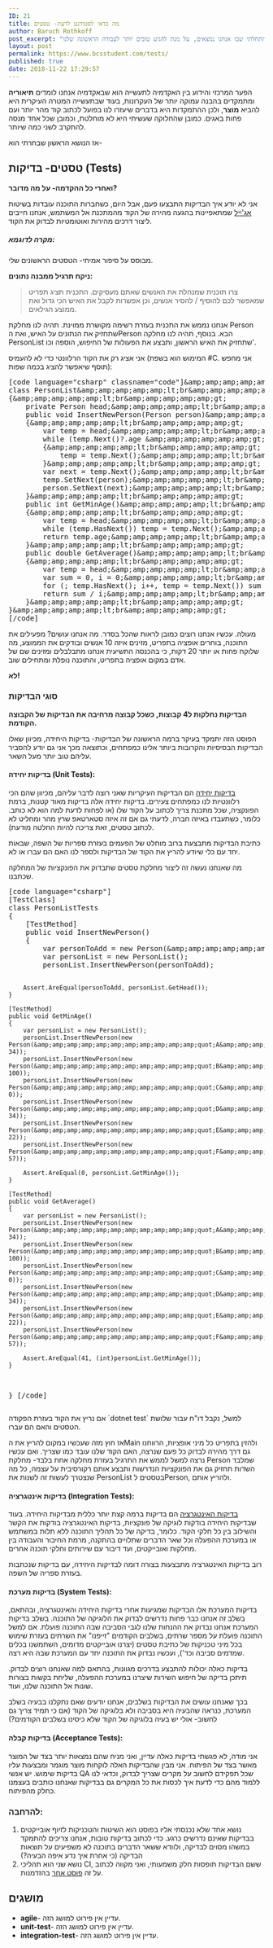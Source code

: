 ```yaml
---
ID: 21
title: מה כדאי לסטודנט לדעת- טסטים
author: Baruch Rothkoff
post_excerpt: "כתיבת טסטים היא חלק חשוב ועיקרי בעולם האג'ייל, וחשוב לדעת את זה מהשלב ההתחלתי שבו אנחנו נמצאים, על מנת להגיע טובים יותר לעבודה הראשונה שלנו."
layout: post
permalink: https://www.bcsstudent.com/tests/
published: true
date: 2018-11-22 17:29:57
---
```

<!-- wp:block {"ref":835} /-->
<!-- wp:paragraph -->
<p>הפער המרכזי והידוע בין האקדמיה לתעשייה הוא שבאקדמיה אנחנו לומדים <strong>תיאוריה</strong> ומתמקדים בהבנה עמוקה יותר של העקרונות, בעוד שבתעשייה המטרה העיקרית היא להביא <strong>מוצר</strong>, ולכן ההתמקדות היא בדברים שיעזרו לנו בפועל לכתוב קוד מהר יותר ועם פחות באגים. כמובן שהחלוקה שעשיתי היא לא מוחלטת, וכמובן שכל אחד מנסה להתקרב לשני כמה שיותר.</p>
<!-- /wp:paragraph -->
<!-- wp:paragraph -->
<p>אז הנושא הראשון שבחרתי הוא-</p>
<!-- /wp:paragraph -->
<!-- wp:heading -->
<h2>טסטים- בדיקות (Tests)</h2>
<!-- /wp:heading -->
<!-- wp:paragraph -->
<p><strong>ואחרי כל ההקדמה- על מה מדובר?</strong></p>
<!-- /wp:paragraph -->
<!-- wp:paragraph -->
<p>אני לא יודע איך הבדיקות התבצעו פעם, אבל היום, כשחברות התוכנה עובדות בשיטות <a href="#21_agile" term="agile">אג'ייל</a> שמתאפיינות בהגעה מהירה של הקוד מהמתכנת אל המשתמש, אנחנו חייבים ליצור דרכים מהירות ואוטומטיות לבדוק את הקוד.</p>
<!-- /wp:paragraph -->
<!-- wp:heading {"level":5} -->
<h5>מקרה לדוגמא:</h5>
<!-- /wp:heading -->
<!-- wp:paragraph -->
<p>מבוסס על סיפור אמיתי- הטסטים הראשונים שלי.</p>
<!-- /wp:paragraph -->
<!-- wp:paragraph -->
<p><strong>ניקח תרגיל ממבנה נתונים:</strong></p>
<!-- /wp:paragraph -->
<!-- wp:quote -->
<blockquote class="wp-block-quote"><p>צרו תוכנית שמנהלת את האנשים שאתם מעסיקים. התכנית תציג תפריט שמאפשר לכם להוסיף / להסיר אנשים, וכן אפשרות לקבל את האיש הכי גדול ואת ממוצע הגילאים.</p></blockquote>
<!-- /wp:quote -->
<!-- wp:paragraph -->
<p>אנחנו נממש את התכנית בעזרת רשימה מקושרת ממוינת. תהיה לנו מחלקת Person שתחזיק את הנתונים על האיש, ואת הPerson הבא. בנוסף, תהיה לנו מחלקה PersonList שתחזיק את האיש הראשון, ותבצע את הפעולות של החיפוש, הוספה וכו'.</p>
<!-- /wp:paragraph -->
<!-- wp:paragraph -->
<p>אני אציג רק את הקוד הרלוונטי כדי לא להעמיס (המימוש הוא בשפת #C. אני מחפש תוסף שיאפשר להציג בכמה שפות):</p>
<!-- /wp:paragraph -->
<pre>[code language="csharp" classname="code"]&amp;amp;amp;amp;amp;amp;lt;br&amp;amp;amp;amp;amp;amp;gt;
class PersonList&amp;amp;amp;amp;amp;amp;lt;br&amp;amp;amp;amp;amp;amp;gt;
{&amp;amp;amp;amp;amp;amp;lt;br&amp;amp;amp;amp;amp;amp;gt;
    private Person head;&amp;amp;amp;amp;amp;amp;lt;br&amp;amp;amp;amp;amp;amp;gt;
    public void InsertNewPerson(Person person)&amp;amp;amp;amp;amp;amp;lt;br&amp;amp;amp;amp;amp;amp;gt;
    {&amp;amp;amp;amp;amp;amp;lt;br&amp;amp;amp;amp;amp;amp;gt;
        var temp = head;&amp;amp;amp;amp;amp;amp;lt;br&amp;amp;amp;amp;amp;amp;gt;
        while (temp.Next()?.age &amp;amp;amp;amp;amp;amp;amp;gt; person.age)&amp;amp;amp;amp;amp;amp;lt;br&amp;amp;amp;amp;amp;amp;gt;
        {&amp;amp;amp;amp;amp;amp;lt;br&amp;amp;amp;amp;amp;amp;gt;
            temp = temp.Next();&amp;amp;amp;amp;amp;amp;lt;br&amp;amp;amp;amp;amp;amp;gt;
        }&amp;amp;amp;amp;amp;amp;lt;br&amp;amp;amp;amp;amp;amp;gt;
        var next = temp.Next();&amp;amp;amp;amp;amp;amp;lt;br&amp;amp;amp;amp;amp;amp;gt;
        temp.SetNext(person);&amp;amp;amp;amp;amp;amp;lt;br&amp;amp;amp;amp;amp;amp;gt;
        person.SetNext(next);&amp;amp;amp;amp;amp;amp;lt;br&amp;amp;amp;amp;amp;amp;gt;
    }&amp;amp;amp;amp;amp;amp;lt;br&amp;amp;amp;amp;amp;amp;gt;
    public int GetMinAge()&amp;amp;amp;amp;amp;amp;lt;br&amp;amp;amp;amp;amp;amp;gt;
    {&amp;amp;amp;amp;amp;amp;lt;br&amp;amp;amp;amp;amp;amp;gt;
        var temp = head;&amp;amp;amp;amp;amp;amp;lt;br&amp;amp;amp;amp;amp;amp;gt;
        while (temp.HasNext()) temp = temp.Next();&amp;amp;amp;amp;amp;amp;lt;br&amp;amp;amp;amp;amp;amp;gt;
        return temp.age;&amp;amp;amp;amp;amp;amp;lt;br&amp;amp;amp;amp;amp;amp;gt;
    }&amp;amp;amp;amp;amp;amp;lt;br&amp;amp;amp;amp;amp;amp;gt;
    public double GetAverage()&amp;amp;amp;amp;amp;amp;lt;br&amp;amp;amp;amp;amp;amp;gt;
    {&amp;amp;amp;amp;amp;amp;lt;br&amp;amp;amp;amp;amp;amp;gt;
        var temp = head;&amp;amp;amp;amp;amp;amp;lt;br&amp;amp;amp;amp;amp;amp;gt;
        var sum = 0, i = 0;&amp;amp;amp;amp;amp;amp;lt;br&amp;amp;amp;amp;amp;amp;gt;
        for (; temp.HasNext(); i++, temp = temp.Next()) sum += temp.age;&amp;amp;amp;amp;amp;amp;lt;br&amp;amp;amp;amp;amp;amp;gt;
        return sum / i;&amp;amp;amp;amp;amp;amp;lt;br&amp;amp;amp;amp;amp;amp;gt;
    }&amp;amp;amp;amp;amp;amp;lt;br&amp;amp;amp;amp;amp;amp;gt;
}&amp;amp;amp;amp;amp;amp;lt;br&amp;amp;amp;amp;amp;amp;gt;
[/code]</pre>
<!-- wp:paragraph -->
<p>מעולה. עכשיו אנחנו רוצים כמובן לראות שהכל בסדר. מה אנחנו עושים? מפעילים את התוכנה, בוחרים אופציה בתפריט, מזינים איזה 10 אנשים ובודקים את הממוצע, מה שלוקח פחות או יותר 20 דקות, כי בהכנסה התשיעית אנחנו מתבלבלים ומזינים שם של אדם במקום אופציה בתפריט, והתוכנה נופלת ומתחילים שוב.</p>
<!-- /wp:paragraph -->
<!-- wp:paragraph -->
<p><strong>לא!</strong></p>
<!-- /wp:paragraph -->
<!-- wp:heading {"level":3} -->
<h3>סוגי הבדיקות</h3>
<!-- /wp:heading -->
<!-- wp:paragraph -->
<p><strong>הבדיקות נחלקות ל4 קבוצות, כשכל קבוצה מרחיבה את הבדיקות של הקבוצה הקודמת.</strong></p>
<!-- /wp:paragraph -->
<!-- wp:paragraph -->
<p>הפוסט הזה יתמקד בעיקר ברמה הראשונה של הבדיקות- בדיקות היחידה, מכיוון שאלו הבדיקות הבסיסיות והקרובות ביותר אלינו כמפתחים, וכתוצאה מכך אני גם יודע להסביר עליהם טוב יותר מעל השאר.</p>
<!-- /wp:paragraph -->
<!-- wp:heading {"level":4} -->
<h4>בדיקות יחידה (Unit Tests):</h4>
<!-- /wp:heading -->
<!-- wp:paragraph -->
<p><a href="#21_unit-test" term="unit-test">בדיקות יחידה</a> הם הבדיקות העיקריות שאני רוצה לדבר עליהם, מכיוון שהם הכי רלוונטיות לנו כמפתחים צעירים. בדיקות יחידה אלה בדיקות מאוד קטנות, ברמת הפונקציה, שכל מתכנת צריך לכתוב על הקוד שלו (או לפחות לדעת למה הוא לא כותב. כלומר, כשתעבדו באיזה חברה, לדעתי גם אם זה איזה סטארטאפ שרץ מהר ומחליט לא לכתוב טסטים, זאת צריכה להיות החלטה מודעת).</p>
<!-- /wp:paragraph -->
<!-- wp:paragraph -->
<p>כתיבת הבדיקות מתבצעת ברוב מוחלט של הפעמים בעזרת ספריות של השפה, שבאות יחד עם כלי שיודע להריץ את הקוד של הבדיקות ולספר לנו האם הם עברו או לא.</p>
<!-- /wp:paragraph -->
<!-- wp:paragraph -->
<p>מה שאנחנו נעשה זה ליצור מחלקת טסטים שתבדוק את הפונקציות של המחלקה שכתבנו.</p>
<!-- /wp:paragraph -->
<!-- wp:html -->
<pre>[code language="csharp"]
[TestClass]
class PersonListTests
{
    [TestMethod]
    public void InsertNewPerson()
    {
        var personToAdd = new Person(&amp;amp;amp;amp;amp;amp;amp;amp;amp;amp;amp;quot;Baruch&amp;amp;amp;amp;amp;amp;amp;amp;amp;amp;amp;quot;, 25);
        var personList = new PersonList();
        personList.InsertNewPerson(personToAdd);

        Assert.AreEqual(personToAdd, personList.GetHead());
    }

    [TestMethod]
    public void GetMinAge()
    {
        var personList = new PersonList();
        personList.InsertNewPerson(new Person(&amp;amp;amp;amp;amp;amp;amp;amp;amp;amp;amp;quot;A&amp;amp;amp;amp;amp;amp;amp;amp;amp;amp;amp;quot;, 34));
        personList.InsertNewPerson(new Person(&amp;amp;amp;amp;amp;amp;amp;amp;amp;amp;amp;quot;B&amp;amp;amp;amp;amp;amp;amp;amp;amp;amp;amp;quot;, 100));
        personList.InsertNewPerson(new Person(&amp;amp;amp;amp;amp;amp;amp;amp;amp;amp;amp;quot;C&amp;amp;amp;amp;amp;amp;amp;amp;amp;amp;amp;quot;, 0));
        personList.InsertNewPerson(new Person(&amp;amp;amp;amp;amp;amp;amp;amp;amp;amp;amp;quot;D&amp;amp;amp;amp;amp;amp;amp;amp;amp;amp;amp;quot;, 34));
        personList.InsertNewPerson(new Person(&amp;amp;amp;amp;amp;amp;amp;amp;amp;amp;amp;quot;E&amp;amp;amp;amp;amp;amp;amp;amp;amp;amp;amp;quot;, 22));
        personList.InsertNewPerson(new Person(&amp;amp;amp;amp;amp;amp;amp;amp;amp;amp;amp;quot;F&amp;amp;amp;amp;amp;amp;amp;amp;amp;amp;amp;quot;, 57));

        Assert.AreEqual(0, personList.GetMinAge());
    }

    [TestMethod]
    public void GetAverage()
    {
        var personList = new PersonList();
        personList.InsertNewPerson(new Person(&amp;amp;amp;amp;amp;amp;amp;amp;amp;amp;amp;quot;A&amp;amp;amp;amp;amp;amp;amp;amp;amp;amp;amp;quot;, 34));
        personList.InsertNewPerson(new Person(&amp;amp;amp;amp;amp;amp;amp;amp;amp;amp;amp;quot;B&amp;amp;amp;amp;amp;amp;amp;amp;amp;amp;amp;quot;, 100));
        personList.InsertNewPerson(new Person(&amp;amp;amp;amp;amp;amp;amp;amp;amp;amp;amp;quot;C&amp;amp;amp;amp;amp;amp;amp;amp;amp;amp;amp;quot;, 0));
        personList.InsertNewPerson(new Person(&amp;amp;amp;amp;amp;amp;amp;amp;amp;amp;amp;quot;D&amp;amp;amp;amp;amp;amp;amp;amp;amp;amp;amp;quot;, 34));
        personList.InsertNewPerson(new Person(&amp;amp;amp;amp;amp;amp;amp;amp;amp;amp;amp;quot;E&amp;amp;amp;amp;amp;amp;amp;amp;amp;amp;amp;quot;, 22));
        personList.InsertNewPerson(new Person(&amp;amp;amp;amp;amp;amp;amp;amp;amp;amp;amp;quot;F&amp;amp;amp;amp;amp;amp;amp;amp;amp;amp;amp;quot;, 57));

        Assert.AreEqual(41, (int)personList.GetMinAge());
    }
}
[/code]</pre>
<!-- /wp:html -->
<!-- wp:paragraph -->
<p>אם נריץ את הקוד בעזרת הפקודה `dotnet test` למשל, נקבל דו"ח עבור שלושת הטסטים והאם הם עברו.</p>
<!-- /wp:paragraph -->
<!-- wp:paragraph -->
<p>אז חוץ מזה שעכשיו במקום להריץ את הMain ולהזין בתפריט כל מיני אופציות, הרווחנו גם דרך מהירה לבדוק כל פעם שנרצה, האם הקוד שלנו עובד כמו שצריך. ואם עכשיו נרצה למשל לממש את התרגיל בעזרת מחלקה אחת בלבד- מחלקת Person שמלבד השדות תחזיק גם את הפונקציות הנדרשות ותבצע אותם רקורסיבית על עצמה, כל מה שנצטרך לעשות זה לשנות את PersonList בטסטים לPerson, ולהריץ אותם.</p>
<!-- /wp:paragraph -->
<!-- wp:heading {"level":4} -->
<h4>בדיקות אינטגרציה (Integration Tests):</h4>
<!-- /wp:heading -->
<!-- wp:paragraph -->
<p><a href="#21_integration-test" term="integration-test">בדיקות האינטגרציה</a> הם בדיקות ברמה קצת יותר כללית מבדיקות היחידה. בעוד שבדיקות היחידה בודקות לוגיקה של פונקציות, בדיקות האינטגרציה בודקות את הקשר והשילוב בין כל חלקי הקוד. כלומר, בדיקה של כל תהליך התוכנה ללא תלות במשתמש או במערכת ההפעלה וכל שאר הדברים שתלויים בהתקנה, מרמת החיבור והעבודה בין מחלקות ואובייקטים, ועד דיבור עם שירותים וחלקי תוכנה אחרים.</p>
<!-- /wp:paragraph -->
<!-- wp:paragraph -->
<p>רוב בדיקות האינטגרציה מתבצעות בצורה דומה לבדיקות היחידה, עם בדיקות שנכתבות בעזרת ספריה של השפה.</p>
<!-- /wp:paragraph -->
<!-- wp:heading {"level":4} -->
<h4>בדיקות מערכת (System Tests):</h4>
<!-- /wp:heading -->
<!-- wp:paragraph -->
<p>בדיקות המערכת אלו הבדיקות שמגיעות אחרי בדיקות היחידה והאינטגרציה, ובהתאם, בשלב זה אנחנו כבר פחות נדרשים לבדוק את הלוגיקה של התוכנה. בשלב בדיקות המערכת אנחנו נבדוק את ההנחות שלנו לגבי הסביבה שבה התוכנה פועלת. אם למשל התוכנה פועלת על מספר שרתים, בשלבים הקודמים "זייפנו" את השרתים בעזרת שימוש בכל מיני טכניקות של כתיבת טסטים (יצרנו אובייקטים מדומים, השתמשנו בכלים שמדמים סביבה וכד'), ועכשיו נבדוק את התוכנה יחד עם המערכת שבה היא רצה.</p>
<!-- /wp:paragraph -->
<!-- wp:paragraph -->
<p>בדיקות כאלה יכולות להתבצע בדרכים מגוונות, בהתאם למה שאנחנו רוצים לבדוק. תיתכן בדיקה של חיפוש השירות שיצרנו במערכת ההפעלה, שליחת בקשות בצורות שונות אל התוכנה שלנו, ועוד.</p>
<!-- /wp:paragraph -->
<!-- wp:paragraph -->
<p>בכך שאנחנו עושים את הבדיקות בשלבים, אנחנו יודעים שאם נתקלנו בבעיה בשלב המערכת, כנראה שהבעיה היא בסביבה ולא בלוגיקה של הקוד (אם כי תמיד צריך גם לחשוב- אולי יש בעיה בלוגיקה של הקוד שלא כיסינו בשלבים הקודמים?)</p>
<!-- /wp:paragraph -->
<!-- wp:heading {"level":4} -->
<h4>בדיקות קבלה (Acceptance Tests):</h4>
<!-- /wp:heading -->
<!-- wp:paragraph -->
<p>אני מודה, לא פגשתי בדיקות כאלה עדיין, ואני מניח שהם נמצאות יותר בצד של המוצר מאשר בצד של הפיתוח. אני מבין שהבדיקות האלה לוקחות מוצר מוגמר ומבצעות עליו בדיקות שימוש. יש אנשי QA שכל תפקידם לחשוב על מקרים שצריך לבדוק, וכדאי לנו ללמוד מהם כדי לדעת איך לכסות את כל המקרים גם בבדיקות שאנחנו כותבים בעצמנו כחלק מהפיתוח.</p>
<!-- /wp:paragraph -->
<!-- wp:heading {"level":3} -->
<h3>להרחבה:</h3>
<!-- /wp:heading -->
<!-- wp:list {"ordered":true} -->
<ol><li>נושא אחד שלא נכנסתי אליו בפוסט הוא השיטות והטכניקות לזיוף אובייקטים בבדיקות שאינם נדרשים כרגע. כדי לכתוב בדיקות טובות, אנחנו צריכים להתמקד במשהו מסוים לבדיקה, ולוודא ששאר הדברים בתוכנה לא משפיעים על תוצאות הבדיקה (כי אחרת איך נדע איפה הבעיה?)</li><li>נושא שני הוא תהליכי CI, ששם הבדיקות תופסות חלק משמעותי, ואני מקווה לכתוב על זה <a aria-label="פוסט אחר (opens in a new tab)" href="https://www.bcsstudent.com/ci-cd/" rel="noreferrer noopener" target="_blank">פוסט אחר</a> בהזדמנות.</li></ol>
<!-- /wp:list --><div class="terms_div">
<!-- wp:heading -->
<h2 class="terms_title">מושגים</h2>
<!-- /wp:heading -->
<!-- wp:list -->
<ul class="terms_list"><li id="21_agile" term="agile"><strong>agile</strong>- עדיין אין פירוט למושג הזה.</li><li id="21_unit-test" term="unit-test"><strong>unit-test</strong>- עדיין אין פירוט למושג הזה.</li><li id="21_integration-test" term="integration-test"><strong>integration-test</strong>- עדיין אין פירוט למושג הזה.</li></ul>
<!-- /wp:list -->
</div>